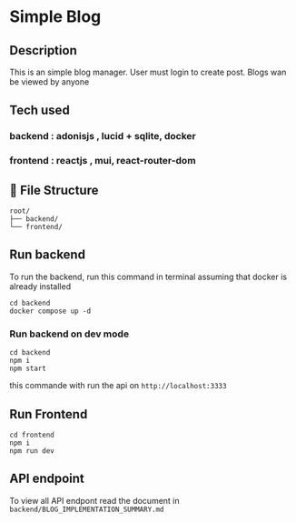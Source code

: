 # Simple Blog

## Description

This is an simple blog manager. User must login to create post. Blogs wan be viewed by anyone 

## Tech used

### backend : adonisjs , lucid + sqlite, docker
### frontend : reactjs , mui, react-router-dom

## 📁 **File Structure**

```
root/
├── backend/
└── frontend/
```

## Run backend 

To run the backend, run this command in terminal assuming that docker is already installed

```
cd backend
docker compose up -d
```

### Run backend on dev mode

```
cd backend
npm i
npm start
```


this commande with run the api on `http://localhost:3333`

## Run Frontend

```
cd frontend
npm i
npm run dev
```
## API endpoint

To view all API endpont read the document in ```backend/BLOG_IMPLEMENTATION_SUMMARY.md```

